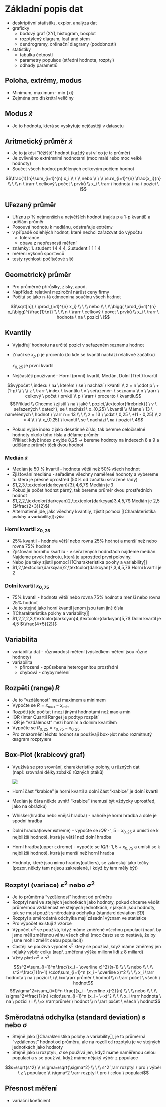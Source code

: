# Základní popis dat

- deskriptivní statistika, explor. analýza dat
- graficky
    - bodový graf (XY), histogram, boxplot
    - rozptýlený diagram, leaf and stem
    - dendrogramy, ordinační diagramy (podobnosti)
- statistiky
    - tabulka četností
    - parametry populace (střední hodnota, rozptyl)
    - odhady parametrů

## Poloha, extrémy, modus

- Minimum, maximum - min {xi}
- Zejména pro diskrétní veličiny

## Modus $\hat x$

- Je to hodnota, která se vyskytuje nejčastěji v datasetu

## Aritmetický průměr $\bar x$

- Je to jakési “těžiště” hodnot (každý asi ví co je to průměr)
- Je ovlivněno extrémními hodnotami (moc malé nebo moc velké hodnoty)
- Součet všech hodnot podělených celkovým počtem hodnot

$$\frac{1}{n}\sum_{i=1}^{n} x_i \\ \ \\ nebo \\ \ \\  
\sum_{i=1}^{n} \frac{x_i}{n} \\ \ \\  
n \ \rarr \ celkový \ počet \ prvků \\  
x_i \ \rarr \ hodnota \ na \ pozici \ i$$

## Uřezaný průměr

- Uříznu p % nejmenších a největších hodnot (najdu p a 1-p kvantil) a udělám průměr
- Posouvá hodnotu k mediánu, odstraňuje extrémy
- v případě odlehlých hodnot, které nechci zařazovat do výpočtu
    - tolerance
    - obava z nepřesnosti měření
- známky: 1. student 1 4 4 4, 2.student 1 1 1 4
- měření výkonů sportovců
- testy rychlosti počítačové sítě

## Geometrický průměr

- Pro průměrné přírůstky, zisky, apod.
- Například: relativní meziroční nárůst ceny firmy
- Počítá se jako n-tá odmocnina součinu všech hodnot

$$\sqrt[n]{ \ \prod_{i=1}^{n} x_i} \\ \ \\  
nebo \\ \ \\  
\bigg( \prod_{i=1}^{n} x_i\bigg)^{\frac{1}{n}} \\ \ \\  
n \ \rarr \ celkový \ počet \ prvků \\  
x_i \ \rarr \ hodnota \ na \ pozici \ i$$

## Kvantily

- Vyjadřují hodnotu na určité pozici v seřazeném seznamu hodnot
- Značí se $x_p$ p je procento (to kde se kvantil nachází relativně začátku)  
      
    $x_{0,25}$ je první kvartil
- Nejčastěji používané - Horní (první) kvartil, Medián, Dolní (Třetí) kvartil

$$výpočet \ indexu \ na \ kterém \ se \ nachází \ kvantil \\  
z = n \cdot p \ + (1-p) \\ \ \\  
z \ \rarr \ index \ kvantilu \ v \ seřazeném \ seznamu \\  
n \ \rarr \ celkový \ počet \ prvků \\  
p \ \rarr \ procento \ kvantilu$$$$Příklad \\  
Chceme \ zjistil \ na \ jaké \ pozici,\textcolor{firebrick}{ \ v \ seřazených \ datech}, se \ nachází \ x_{0,25} \ kvantil \\  
Máme \ 13 \ naměřených \ hodnot \ \rarr n = 13 \\ \ \\  
z = 13 \ \cdot \ 0,25 \ +(1 - 0,25) \\  
z = 4 \\ \ \\  
x_{0,25} \ kvantil \ se \ nachází \ na \ pozici \ 4$$

- Pokud vyjde index z jako desetinné číslo, tak bereme celočíselné hodnoty okolo toho čísla a děláme průměr  
    Příklad: když index z vyjde 8,25 → bereme hodnoty na indexech 8 a 9 a uděláme průměr těch dvou hodnot  
    

### Medián $\tilde{x}$

- Medián je 50 % kvantil - hodnota větší než 50% všech hodnot
- Zjišťování mediánu - seřadíme všechny naměřené hodnoty a vybereme tu která je přesně uprostřed (50% od začátku seřazené řady)
- $1,2,3,\textcolor{darkcyan}{3},4,6,7$ Medián je 3
- Pokud je počet hodnot párný, tak bereme průměr dvou prostředních hodnot
- $1,2,2,\textcolor{darkcyan}2,\textcolor{darkcyan}3,4,5,7$ Medián je 2,5 ($\frac{2+3}{2}$)
- Alternativně jde, jako všechny kvantily, zjistit pomocí [[Charakteristika polohy a variability]]výše

### Horní kvartil $x_{0,25}$

- 25% kvantil - hodnota větší nebo rovna 25% hodnot a menší než nebo rovna 75% hodnot
- Zjišťování horního kvartilu - v seřazených hodnotách najdeme medián. Najdeme prvek hodnotu, která je uprostřed první poloviny.
- Nebo jde taky zjistil pomocí [[Charakteristika polohy a variability]]
- $1,2,\textcolor{darkcyan}2,\textcolor{darkcyan}2,3,4,5,7$ Horní kvartil je 2

### Dolní kvartil $x_{0,75}$

- 75% kvantil - hodnota větší nebo rovna 75% hodnot a menší nebo rovna 25% hodnot
- Je to stejné jako horní kvantil jenom jsou tam jiné čísla
- [[Charakteristika polohy a variability]]
- $1,2,2,2,3,\textcolor{darkcyan}4,\textcolor{darkcyan}5,7$ Dolní kvartil je 4,5 $(\frac{4+5}{2})$

## Variabilita

- variabilita dat - různorodost měření (výsledkem měření jsou různé hodnoty)
- variabilita
    - přirozená - způsobena heterogenitou prostřední
    - chybová - chyby měření

## Rozpětí (range) $R$

- Je to “vzdálenost” mezi maximem a minimem
- Vypočte se $R=x_{max}-x_{min}$
- Rozpětí jde počítat i mezi jinými hodnotami než max a min
- IQR (Inter Quartil Range) je podtyp rozpětí
- IQR je “vzdálenost” mezi horním a dolním kvartilem
- Vypočte se $R_{0,25}=x_{0,75}-x_{0,25}$
- Pro znázornění těchto hodnot se používají box-plot nebo rozmítnutý diagram rozptýlení

## Box-Plot (krabicový graf)

- Využívá se pro srovnání, charakteristiky polohy, u různých dat  
    (např. srovnání délky zobáků různých ptáků)  
    

	[![](https://miro.medium.com/v2/resize:fit:350/1*JJSEEZ6cWNHJiYkb-y7lKg.png)](https://miro.medium.com/v2/resize:fit:350/1*JJSEEZ6cWNHJiYkb-y7lKg.png)

- Horní část “krabice” je horní kvartil a dolní část “krabice” je dolní kvartil
- Medián je čára někde uvnitř “krabice” (nemusí být vždycky uprostřed, jako na obrázku)
- Whisker(hradba nebo vnější hradba) - nahoře je horní hradba a dole je spodní hradba
- Dolní hradba(lower extreme) - vypočte se $IQR \cdot 1,5 - x_{0,25}$ a umístí se k nejbližší hodnotě, která je větší než dolní hradba
- Horní hradba(upper extreme) - vypočte se $IQR \cdot 1,5 + x_{0,75}$ a umístí se k nejbližší hodnotě, která je menší než horní hradba
- Hodnoty, které jsou mimo hradby(outliers), se zakreslují jako tečky (pozor, někdy tam nejsou zakreslené, i když by tam měly být)

## Rozptyl (variace) $s^2$ nebo $\sigma^2$

- Je to průměrná “vzdálenost” hodnot od průměru
- Rozptyl není ve stejných jednotkách jako hodnoty, pokud chceme vědět průměrnou vzdálenost ve stejných jednotkách, v jakých jsou hodnoty, tak se musí použít směrodatná odchylka (standard deviation $SD$)
- Rozptyl a směrodatná odchylka mají zásadní význam ve statistice
- Pro výpočet existují 2 vzorce
- Výpočet $\sigma^2$ se používá, když máme změřené všechnu populaci (např. by jsme měli změřenou váhu všech cihel (moc často se to nestává, že by jsme mohli změřit celou populaci))
- Častěji se používá výpočet $s^2$ který se používá, když máme změřený jen nějaký výběr celku (např. změřená výška milionu lidí z 8 miliard)
- Vždy platí $\sigma^2 < s^2$

$$s^2=\sum_{i=1}^n \frac{(x_i - \overline x)^2}{n-1}  
\\ \ \\ nebo \\ \ \\  
s^2=\frac{1}{n-1} \cdot\sum_{i=1}^n (x_i - \overline x)^2  
\\ \ \\  
x_i \rarr hodnota \ na \ pozici \ i \\  
\=x \rarr průměr \ hodnot \\  
n \rarr počet \ všech \ hodnot$$$$\sigma^2=\sum_{i=1}^n \frac{(x_i - \overline x)^2}{n}  
\\ \ \\ nebo \\ \ \\  
\sigma^2=\frac{1}{n} \cdot\sum_{i=1}^n (x_i - \=x)^2  
\\ \ \\  
x_i \rarr hodnota \ na \ pozici \ i \\  
\=x \rarr průměr \ hodnot \\  
n \rarr počet \ všech \ hodnot$$

## Směrodatná odchylka (standard deviation) $s$ nebo $\sigma$

- Stejně jako [[Charakteristika polohy a variability]], je to průměrná “vzdálenost” hodnot od průměru, ale na rozdíl od rozptylu je ve stejných jednotkách jako hodnoty
- Stejně jako u rozptylu, $\sigma$ se používá jen, když máme naměřenou celou populaci a $s$ se používá, když máme nějaký výběr z populace

$$s=\sqrt{s^2} \\  
\sigma=\sqrt{\sigma^2} \\ \ \\  
s^2 \rarr rozptyl \ pro \ výběr \ z \ populace \\  
\sigma^2 \rarr rozptyl \ pro \ celou \ populaci$$

## Přesnost měření

- variační koeficient